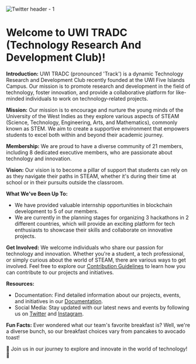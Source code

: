 ![Twitter header - 1](https://github.com/UWI-TRADC/.github/assets/93423666/f154114e-bbc9-410e-a145-23bb47d78cc3)
# Welcome to UWI TRADC (Technology Research And Development Club)!


**Introduction:**
UWI TRADC (pronounced 'Track') is a dynamic Technology Research and Development Club recently founded at the UWI Five Islands Campus. Our mission is to promote research and development in the field of technology, foster innovation, and provide a collaborative platform for like-minded individuals to work on technology-related projects.

**Mission:**
Our mission is to encourage and nurture the young minds of the University of the West Indies as they explore various aspects of STEAM (Science, Technology, Engineering, Arts, and Mathematics), commonly known as STEM. We aim to create a supportive environment that empowers students to excel both within and beyond their academic journey.

**Membership:**
We are proud to have a diverse community of 21 members, including 8 dedicated executive members, who are passionate about technology and innovation.

**Vision:**
Our vision is to become a pillar of support that students can rely on as they navigate their paths in STEAM, whether it's during their time at school or in their pursuits outside the classroom.

**What We've Been Up To:**
- We have provided valuable internship opportunities in blockchain development to 5 of our members.
- We are currently in the planning stages for organizing 3 hackathons in 2 different countries, which will provide an exciting platform for tech enthusiasts to showcase their skills and collaborate on innovative projects.

**Get Involved:**
We welcome individuals who share our passion for technology and innovation. Whether you're a student, a tech professional, or simply curious about the world of STEAM, there are various ways to get involved. Feel free to explore our [Contribution Guidelines](link-to-contribution-guidelines) to learn how you can contribute to our projects and initiatives.

**Resources:**
- Documentation: Find detailed information about our projects, events, and initiatives in our [Documentation](link-to-documentation).
- Social Media: Stay updated with our latest news and events by following us on [Twitter](link-to-twitter) and [Instagram](link-to-instagram).

**Fun Facts:**
Ever wondered what our team's favorite breakfast is? Well, we're a diverse bunch, so our breakfast choices vary from pancakes to avocado toast!

🚀 Join us in our journey to explore and innovate in the world of technology! 🚀

